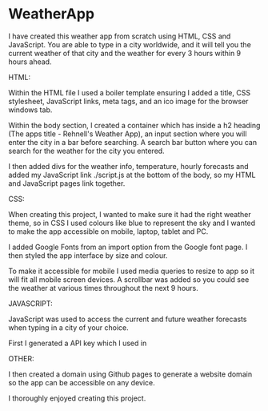 # WeatherApp

I have created this weather app from scratch  using HTML, CSS and JavaScript. You are able to type in a city worldwide, and it will tell you the current weather of that city and the weather for every 3 hours within 9 hours ahead.


HTML: 

Within the HTML file I used a boiler template ensuring I added a title, CSS stylesheet, JavaScript links, meta tags, and an ico image for the browser windows tab. 

Within the body section, I created a container which has inside a h2 heading (The apps title - Rehnell's Weather App), an input section where you will enter the city in a bar before searching. A search bar button where you can search for the weather for the city you entered. 

I then added divs for the weather info, temperature, hourly forecasts and added my JavaScript link ./script.js at the bottom of the body, so my HTML and JavaScript pages link together.  

CSS: 

When creating this project, I wanted to make sure it had the right weather theme, so in CSS I used colours like blue to represent the sky and I wanted to make the app accessible on mobile, laptop, tablet and PC. 

I added Google Fonts from an import option from the Google font page. I then styled the app interface by size and colour.  

To make it accessible for mobile I used media queries to resize to app so it will fit all mobile screen devices. A scrollbar was added so you could see the weather at various times throughout the next 9 hours. 

JAVASCRIPT: 

JavaScript was used to access the current and  future weather forecasts when typing in a city of your choice. 

First I generated a API key which I used in



OTHER: 

I then created a domain using Github pages to generate a website domain so the app can be accessible on any device.

I thoroughly enjoyed creating this project. 